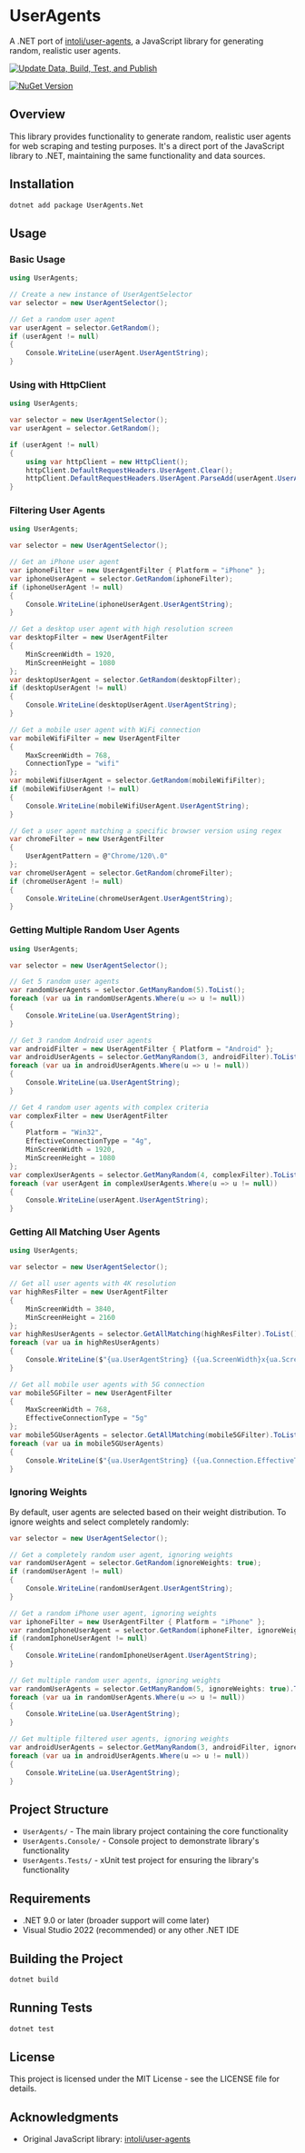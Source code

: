 # UserAgents

A .NET port of [intoli/user-agents](https://github.com/intoli/user-agents), a JavaScript library for generating random, realistic user agents.

[![Update Data, Build, Test, and Publish](https://github.com/leacasas/user-agents/actions/workflows/update-and-publish.yml/badge.svg?branch=main)](https://github.com/leacasas/user-agents/actions/workflows/update-and-publish.yml)

[![NuGet Version](https://img.shields.io/nuget/v/UserAgents.Net)](https://img.shields.io/nuget/v/UserAgents.Net)


## Overview

This library provides functionality to generate random, realistic user agents for web scraping and testing purposes. It's a direct port of the JavaScript library to .NET, maintaining the same functionality and data sources.

## Installation

```bash
dotnet add package UserAgents.Net
```

## Usage

### Basic Usage

```csharp
using UserAgents;

// Create a new instance of UserAgentSelector
var selector = new UserAgentSelector();

// Get a random user agent
var userAgent = selector.GetRandom();
if (userAgent != null)
{
    Console.WriteLine(userAgent.UserAgentString);
}
```

### Using with HttpClient

```csharp
using UserAgents;

var selector = new UserAgentSelector();
var userAgent = selector.GetRandom();

if (userAgent != null)
{
    using var httpClient = new HttpClient();
    httpClient.DefaultRequestHeaders.UserAgent.Clear();
    httpClient.DefaultRequestHeaders.UserAgent.ParseAdd(userAgent.UserAgentString);
}
```

### Filtering User Agents

```csharp
using UserAgents;

var selector = new UserAgentSelector();

// Get an iPhone user agent
var iphoneFilter = new UserAgentFilter { Platform = "iPhone" };
var iphoneUserAgent = selector.GetRandom(iphoneFilter);
if (iphoneUserAgent != null)
{
    Console.WriteLine(iphoneUserAgent.UserAgentString);
}

// Get a desktop user agent with high resolution screen
var desktopFilter = new UserAgentFilter 
{ 
    MinScreenWidth = 1920,
    MinScreenHeight = 1080
};
var desktopUserAgent = selector.GetRandom(desktopFilter);
if (desktopUserAgent != null)
{
    Console.WriteLine(desktopUserAgent.UserAgentString);
}

// Get a mobile user agent with WiFi connection
var mobileWifiFilter = new UserAgentFilter 
{ 
    MaxScreenWidth = 768,
    ConnectionType = "wifi"
};
var mobileWifiUserAgent = selector.GetRandom(mobileWifiFilter);
if (mobileWifiUserAgent != null)
{
    Console.WriteLine(mobileWifiUserAgent.UserAgentString);
}

// Get a user agent matching a specific browser version using regex
var chromeFilter = new UserAgentFilter
{
    UserAgentPattern = @"Chrome/120\.0"
};
var chromeUserAgent = selector.GetRandom(chromeFilter);
if (chromeUserAgent != null)
{
    Console.WriteLine(chromeUserAgent.UserAgentString);
}
```

### Getting Multiple Random User Agents

```csharp
using UserAgents;

var selector = new UserAgentSelector();

// Get 5 random user agents
var randomUserAgents = selector.GetManyRandom(5).ToList();
foreach (var ua in randomUserAgents.Where(u => u != null))
{
    Console.WriteLine(ua.UserAgentString);
}

// Get 3 random Android user agents
var androidFilter = new UserAgentFilter { Platform = "Android" };
var androidUserAgents = selector.GetManyRandom(3, androidFilter).ToList();
foreach (var ua in androidUserAgents.Where(u => u != null))
{
    Console.WriteLine(ua.UserAgentString);
}

// Get 4 random user agents with complex criteria
var complexFilter = new UserAgentFilter 
{ 
    Platform = "Win32",
    EffectiveConnectionType = "4g",
    MinScreenWidth = 1920,
    MinScreenHeight = 1080
};
var complexUserAgents = selector.GetManyRandom(4, complexFilter).ToList();
foreach (var userAgent in complexUserAgents.Where(u => u != null))
{
    Console.WriteLine(userAgent.UserAgentString);
}
```

### Getting All Matching User Agents

```csharp
using UserAgents;

var selector = new UserAgentSelector();

// Get all user agents with 4K resolution
var highResFilter = new UserAgentFilter 
{ 
    MinScreenWidth = 3840,
    MinScreenHeight = 2160
};
var highResUserAgents = selector.GetAllMatching(highResFilter).ToList();
foreach (var ua in highResUserAgents)
{
    Console.WriteLine($"{ua.UserAgentString} ({ua.ScreenWidth}x{ua.ScreenHeight})");
}

// Get all mobile user agents with 5G connection
var mobile5GFilter = new UserAgentFilter 
{ 
    MaxScreenWidth = 768,
    EffectiveConnectionType = "5g"
};
var mobile5GUserAgents = selector.GetAllMatching(mobile5GFilter).ToList();
foreach (var ua in mobile5GUserAgents)
{
    Console.WriteLine($"{ua.UserAgentString} ({ua.Connection.EffectiveType})");
}
```

### Ignoring Weights

By default, user agents are selected based on their weight distribution. To ignore weights and select completely randomly:

```csharp
var selector = new UserAgentSelector();

// Get a completely random user agent, ignoring weights
var randomUserAgent = selector.GetRandom(ignoreWeights: true);
if (randomUserAgent != null)
{
    Console.WriteLine(randomUserAgent.UserAgentString);
}

// Get a random iPhone user agent, ignoring weights
var iphoneFilter = new UserAgentFilter { Platform = "iPhone" };
var randomIphoneUserAgent = selector.GetRandom(iphoneFilter, ignoreWeights: true);
if (randomIphoneUserAgent != null)
{
    Console.WriteLine(randomIphoneUserAgent.UserAgentString);
}

// Get multiple random user agents, ignoring weights
var randomUserAgents = selector.GetManyRandom(5, ignoreWeights: true).ToList();
foreach (var ua in randomUserAgents.Where(u => u != null))
{
    Console.WriteLine(ua.UserAgentString);
}

// Get multiple filtered user agents, ignoring weights
var androidUserAgents = selector.GetManyRandom(3, androidFilter, ignoreWeights: true).ToList();
foreach (var ua in androidUserAgents.Where(u => u != null))
{
    Console.WriteLine(ua.UserAgentString);
}
```

## Project Structure

- `UserAgents/` - The main library project containing the core functionality
- `UserAgents.Console/` - Console project to demonstrate library's functionality
- `UserAgents.Tests/` - xUnit test project for ensuring the library's functionality

## Requirements

- .NET 9.0 or later (broader support will come later)
- Visual Studio 2022 (recommended) or any other .NET IDE

## Building the Project

```bash
dotnet build
```

## Running Tests

```bash
dotnet test
```

## License

This project is licensed under the MIT License - see the LICENSE file for details.

## Acknowledgments

- Original JavaScript library: [intoli/user-agents](https://github.com/intoli/user-agents)